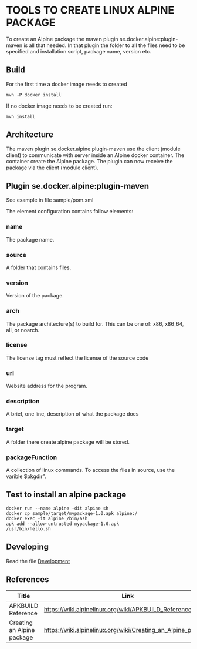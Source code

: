# TOOLS TO CREATE LINUX ALPINE PACKAGE

To create an Alpine package the maven plugin se.docker.alpine:plugin-maven is all that needed.
In that plugin the folder to all the files need to be specified and installation script, 
package name, version etc.

## Build

For the first time a docker image needs to created

    mvn -P docker install

If no docker image needs to be created run:

    mvn install

## Architecture

The maven plugin se.docker.alpine:plugin-maven use the client (module client) to communicate 
with server inside an Alpine docker container. The container create the Alpine package. 
The plugin can now receive the package via the client (module client).


## Plugin se.docker.alpine:plugin-maven

See example in file sample/pom.xml

The element configuration contains follow elements:

### name
The package name.
### source
A folder that contains files.
### version
Version of the package.
### arch
The package architecture(s) to build for. This can be one of: x86, x86_64, all, or noarch.
### license
The license tag must reflect the license of the source code
### url
Website address for the program.
### description
A brief, one line, description of what the package does
### target
A folder there create alpine package will be stored.
### packageFunction
A collection of linux commands. 
To access the files in source, use the varible $pkgdir".

## Test to install an alpine package

    docker run --name alpine -dit alpine sh  
    docker cp sample/target/mypackage-1.0.apk alpine:/
    docker exec -it alpine /bin/ash
    apk add --allow-untrusted mypackage-1.0.apk
    /usr/bin/hello.sh

## Developing

Read the file [Development](Development.md)

## References

| Title      | Link |
| ----------- | ----------- |
| APKBUILD Reference               | https://wiki.alpinelinux.org/wiki/APKBUILD_Reference
| Creating an Alpine package       | https://wiki.alpinelinux.org/wiki/Creating_an_Alpine_package       |
 
 
 